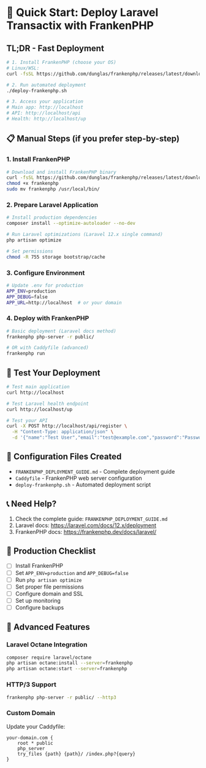 # 🚀 Quick Start: Deploy Laravel Transactix with FrankenPHP

## TL;DR - Fast Deployment

```bash
# 1. Install FrankenPHP (choose your OS)
# Linux/WSL:
curl -fsSL https://github.com/dunglas/frankenphp/releases/latest/download/frankenphp-linux-x86_64 -o frankenphp && chmod +x frankenphp && sudo mv frankenphp /usr/local/bin/

# 2. Run automated deployment
./deploy-frankenphp.sh

# 3. Access your application
# Main app: http://localhost
# API: http://localhost/api
# Health: http://localhost/up
```

## 📋 Manual Steps (if you prefer step-by-step)

### 1. Install FrankenPHP
```bash
# Download and install FrankenPHP binary
curl -fsSL https://github.com/dunglas/frankenphp/releases/latest/download/frankenphp-linux-x86_64 -o frankenphp
chmod +x frankenphp
sudo mv frankenphp /usr/local/bin/
```

### 2. Prepare Laravel Application
```bash
# Install production dependencies
composer install --optimize-autoloader --no-dev

# Run Laravel optimizations (Laravel 12.x single command)
php artisan optimize

# Set permissions
chmod -R 755 storage bootstrap/cache
```

### 3. Configure Environment
```bash
# Update .env for production
APP_ENV=production
APP_DEBUG=false
APP_URL=http://localhost  # or your domain
```

### 4. Deploy with FrankenPHP
```bash
# Basic deployment (Laravel docs method)
frankenphp php-server -r public/

# OR with Caddyfile (advanced)
frankenphp run
```

## 🧪 Test Your Deployment

```bash
# Test main application
curl http://localhost

# Test Laravel health endpoint
curl http://localhost/up

# Test your API
curl -X POST http://localhost/api/register \
  -H "Content-Type: application/json" \
  -d '{"name":"Test User","email":"test@example.com","password":"Password123!","password_confirmation":"Password123!"}'
```

## 🔧 Configuration Files Created

- `FRANKENPHP_DEPLOYMENT_GUIDE.md` - Complete deployment guide
- `Caddyfile` - FrankenPHP web server configuration
- `deploy-frankenphp.sh` - Automated deployment script

## 📞 Need Help?

1. Check the complete guide: `FRANKENPHP_DEPLOYMENT_GUIDE.md`
2. Laravel docs: https://laravel.com/docs/12.x/deployment
3. FrankenPHP docs: https://frankenphp.dev/docs/laravel/

## 🎯 Production Checklist

- [ ] Install FrankenPHP
- [ ] Set `APP_ENV=production` and `APP_DEBUG=false`
- [ ] Run `php artisan optimize`
- [ ] Set proper file permissions
- [ ] Configure domain and SSL
- [ ] Set up monitoring
- [ ] Configure backups

## 🚀 Advanced Features

### Laravel Octane Integration
```bash
composer require laravel/octane
php artisan octane:install --server=frankenphp
php artisan octane:start --server=frankenphp
```

### HTTP/3 Support
```bash
frankenphp php-server -r public/ --http3
```

### Custom Domain
Update your Caddyfile:
```
your-domain.com {
    root * public
    php_server
    try_files {path} {path}/ /index.php?{query}
}
```
